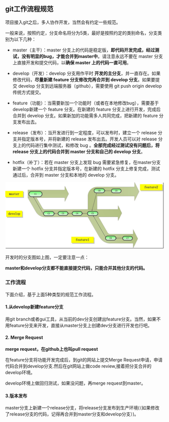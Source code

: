## git工作流程规范
项目接入git之后，多人协作开发，当然会有约定一些规范。

一般来说，按照约定，分支命名将分为5类，最好是按照约定的类别命名，分支类别为以下几种：

 - master（主干）：master 分支上的代码是稳定版，**即代码开发完成，经过测试，没有明显的bug，才能合并到master中**。请注意永远不要在 master 分支上直接开发和提交代码，以**确保 master 上的代码一直可用**。

 - develop（开发）：develop 分支用作平时 **开发的主分支**，并一直存在。如果修改代码，**尽量新建 feature 分支修改完再合并到 develop 分支**。如果要提交 develop 分支到远端服务器（github），需要使用 git push origin develop 传统方式提交。

 - feature（功能）：当需要新加一个功能时（或者在本地修改bug），需要基于develop新建一个 feature 分支。在新建的 feature 分支上进行开发，完成后合并到 develop 分支。如果新加的功能需多人共同完成，把新建的 feature 分支发布出去。

 - release（发布）：当开发进行到一定程度，可以发布时，建立一个 release 分支并指定版本号，并将新建的 release 发布出去。开发人员可以对 release 分支上的代码进行集中测试，和修改 bug 。**全部完成经过测试没有问题后，将 release 分支上的代码合并到 master 分支和自己的 develop 分支**。

 - hotfix（补丁）：若在 master 分支上发现 bug 需要紧急修复，在master分支新建一个 hotfix 分支并指定版本号，在新建的 hotfix 分支上修复完成，测试通过后，合并到 master 分支和本地的 develop 分支。

![](image/git0.jpg)

开发时的分支图如上图，一定要注意一点：

**master和develop分支都不能直接提交代码，只能合并其他分支的代码。**

### 工作流程
下面介绍，基于上面5种类型的规范工作流程。

#### 1.从develop新建feature分支
用git branch或者gui工具，从当前的dev分支创建出feature分支。当然，如果不用feature分支来开发，直接从master分支上创建dev分支进行开发也行吧。

#### 2. Merge Request
**merge request，在github上也叫pull request**

在feature分支将功能开发完成后，到git的网站上提交Merge Request申请，申请代码合并到develop分支.然后在git网站上做code review,接着把分支合并的develop环境。

develop环境上做回归测试，如果没问题，再merge request到master。

#### 3.版本发布
master分支上新建一个release分支，将release分支发布到生产环境(（如果修改了release分支的代码，记得再合并到master分支和develop分支）)。
